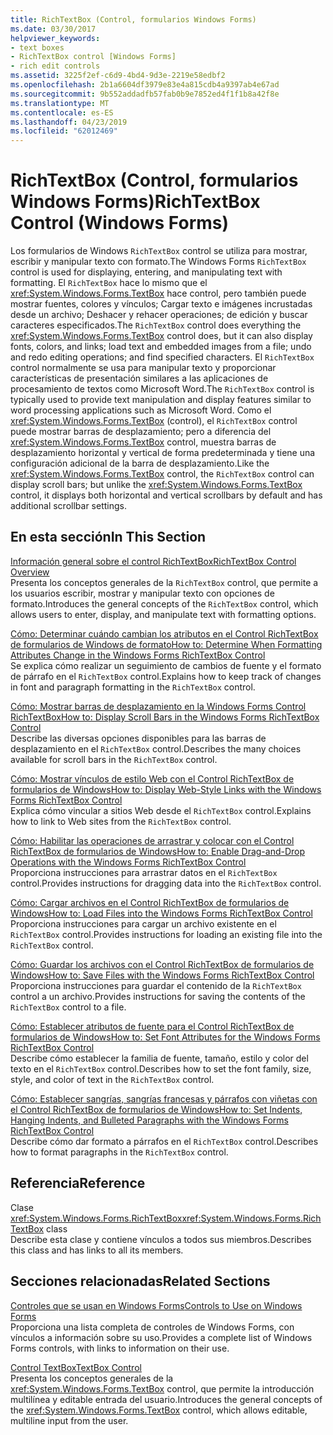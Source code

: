 ```yaml
---
title: RichTextBox (Control, formularios Windows Forms)
ms.date: 03/30/2017
helpviewer_keywords:
- text boxes
- RichTextBox control [Windows Forms]
- rich edit controls
ms.assetid: 3225f2ef-c6d9-4bd4-9d3e-2219e58edbf2
ms.openlocfilehash: 2b1a6604df3979e83e4a815cdb4a9397ab4e67ad
ms.sourcegitcommit: 9b552addadfb57fab0b9e7852ed4f1f1b8a42f8e
ms.translationtype: MT
ms.contentlocale: es-ES
ms.lasthandoff: 04/23/2019
ms.locfileid: "62012469"
---
```

# <a name="richtextbox-control-windows-forms"></a><span data-ttu-id="a1e6e-102">RichTextBox (Control, formularios Windows Forms)</span><span class="sxs-lookup"><span data-stu-id="a1e6e-102">RichTextBox Control (Windows Forms)</span></span>
<span data-ttu-id="a1e6e-103">Los formularios de Windows `RichTextBox` control se utiliza para mostrar, escribir y manipular texto con formato.</span><span class="sxs-lookup"><span data-stu-id="a1e6e-103">The Windows Forms `RichTextBox` control is used for displaying, entering, and manipulating text with formatting.</span></span> <span data-ttu-id="a1e6e-104">El `RichTextBox` hace lo mismo que el <xref:System.Windows.Forms.TextBox> hace control, pero también puede mostrar fuentes, colores y vínculos; Cargar texto e imágenes incrustadas desde un archivo; Deshacer y rehacer operaciones; de edición y buscar caracteres especificados.</span><span class="sxs-lookup"><span data-stu-id="a1e6e-104">The `RichTextBox` control does everything the <xref:System.Windows.Forms.TextBox> control does, but it can also display fonts, colors, and links; load text and embedded images from a file; undo and redo editing operations; and find specified characters.</span></span> <span data-ttu-id="a1e6e-105">El `RichTextBox` control normalmente se usa para manipular texto y proporcionar características de presentación similares a las aplicaciones de procesamiento de textos como Microsoft Word.</span><span class="sxs-lookup"><span data-stu-id="a1e6e-105">The `RichTextBox` control is typically used to provide text manipulation and display features similar to word processing applications such as Microsoft Word.</span></span> <span data-ttu-id="a1e6e-106">Como el <xref:System.Windows.Forms.TextBox> (control), el `RichTextBox` control puede mostrar barras de desplazamiento; pero a diferencia del <xref:System.Windows.Forms.TextBox> control, muestra barras de desplazamiento horizontal y vertical de forma predeterminada y tiene una configuración adicional de la barra de desplazamiento.</span><span class="sxs-lookup"><span data-stu-id="a1e6e-106">Like the <xref:System.Windows.Forms.TextBox> control, the `RichTextBox` control can display scroll bars; but unlike the <xref:System.Windows.Forms.TextBox> control, it displays both horizontal and vertical scrollbars by default and has additional scrollbar settings.</span></span>  
  
## <a name="in-this-section"></a><span data-ttu-id="a1e6e-107">En esta sección</span><span class="sxs-lookup"><span data-stu-id="a1e6e-107">In This Section</span></span>  
 [<span data-ttu-id="a1e6e-108">Información general sobre el control RichTextBox</span><span class="sxs-lookup"><span data-stu-id="a1e6e-108">RichTextBox Control Overview</span></span>](richtextbox-control-overview-windows-forms.md)  
 <span data-ttu-id="a1e6e-109">Presenta los conceptos generales de la `RichTextBox` control, que permite a los usuarios escribir, mostrar y manipular texto con opciones de formato.</span><span class="sxs-lookup"><span data-stu-id="a1e6e-109">Introduces the general concepts of the `RichTextBox` control, which allows users to enter, display, and manipulate text with formatting options.</span></span>  
  
 [<span data-ttu-id="a1e6e-110">Cómo: Determinar cuándo cambian los atributos en el Control RichTextBox de formularios de Windows de formato</span><span class="sxs-lookup"><span data-stu-id="a1e6e-110">How to: Determine When Formatting Attributes Change in the Windows Forms RichTextBox Control</span></span>](determine-when-formatting-attributes-change-wf-richtextbox-control.md)  
 <span data-ttu-id="a1e6e-111">Se explica cómo realizar un seguimiento de cambios de fuente y el formato de párrafo en el `RichTextBox` control.</span><span class="sxs-lookup"><span data-stu-id="a1e6e-111">Explains how to keep track of changes in font and paragraph formatting in the `RichTextBox` control.</span></span>  
  
 [<span data-ttu-id="a1e6e-112">Cómo: Mostrar barras de desplazamiento en la Windows Forms Control RichTextBox</span><span class="sxs-lookup"><span data-stu-id="a1e6e-112">How to: Display Scroll Bars in the Windows Forms RichTextBox Control</span></span>](how-to-display-scroll-bars-in-the-windows-forms-richtextbox-control.md)  
 <span data-ttu-id="a1e6e-113">Describe las diversas opciones disponibles para las barras de desplazamiento en el `RichTextBox` control.</span><span class="sxs-lookup"><span data-stu-id="a1e6e-113">Describes the many choices available for scroll bars in the `RichTextBox` control.</span></span>  
  
 [<span data-ttu-id="a1e6e-114">Cómo: Mostrar vínculos de estilo Web con el Control RichTextBox de formularios de Windows</span><span class="sxs-lookup"><span data-stu-id="a1e6e-114">How to: Display Web-Style Links with the Windows Forms RichTextBox Control</span></span>](how-to-display-web-style-links-with-the-windows-forms-richtextbox-control.md)  
 <span data-ttu-id="a1e6e-115">Explica cómo vincular a sitios Web desde el `RichTextBox` control.</span><span class="sxs-lookup"><span data-stu-id="a1e6e-115">Explains how to link to Web sites from the `RichTextBox` control.</span></span>  
  
 [<span data-ttu-id="a1e6e-116">Cómo: Habilitar las operaciones de arrastrar y colocar con el Control RichTextBox de formularios de Windows</span><span class="sxs-lookup"><span data-stu-id="a1e6e-116">How to: Enable Drag-and-Drop Operations with the Windows Forms RichTextBox Control</span></span>](enable-drag-and-drop-operations-with-wf-richtextbox-control.md)  
 <span data-ttu-id="a1e6e-117">Proporciona instrucciones para arrastrar datos en el `RichTextBox` control.</span><span class="sxs-lookup"><span data-stu-id="a1e6e-117">Provides instructions for dragging data into the `RichTextBox` control.</span></span>  
  
 [<span data-ttu-id="a1e6e-118">Cómo: Cargar archivos en el Control RichTextBox de formularios de Windows</span><span class="sxs-lookup"><span data-stu-id="a1e6e-118">How to: Load Files into the Windows Forms RichTextBox Control</span></span>](how-to-load-files-into-the-windows-forms-richtextbox-control.md)  
 <span data-ttu-id="a1e6e-119">Proporciona instrucciones para cargar un archivo existente en el `RichTextBox` control.</span><span class="sxs-lookup"><span data-stu-id="a1e6e-119">Provides instructions for loading an existing file into the `RichTextBox` control.</span></span>  
  
 [<span data-ttu-id="a1e6e-120">Cómo: Guardar los archivos con el Control RichTextBox de formularios de Windows</span><span class="sxs-lookup"><span data-stu-id="a1e6e-120">How to: Save Files with the Windows Forms RichTextBox Control</span></span>](how-to-save-files-with-the-windows-forms-richtextbox-control.md)  
 <span data-ttu-id="a1e6e-121">Proporciona instrucciones para guardar el contenido de la `RichTextBox` control a un archivo.</span><span class="sxs-lookup"><span data-stu-id="a1e6e-121">Provides instructions for saving the contents of the `RichTextBox` control to a file.</span></span>  
  
 [<span data-ttu-id="a1e6e-122">Cómo: Establecer atributos de fuente para el Control RichTextBox de formularios de Windows</span><span class="sxs-lookup"><span data-stu-id="a1e6e-122">How to: Set Font Attributes for the Windows Forms RichTextBox Control</span></span>](how-to-set-font-attributes-for-the-windows-forms-richtextbox-control.md)  
 <span data-ttu-id="a1e6e-123">Describe cómo establecer la familia de fuente, tamaño, estilo y color del texto en el `RichTextBox` control.</span><span class="sxs-lookup"><span data-stu-id="a1e6e-123">Describes how to set the font family, size, style, and color of text in the `RichTextBox` control.</span></span>  
  
 [<span data-ttu-id="a1e6e-124">Cómo: Establecer sangrías, sangrías francesas y párrafos con viñetas con el Control RichTextBox de formularios de Windows</span><span class="sxs-lookup"><span data-stu-id="a1e6e-124">How to: Set Indents, Hanging Indents, and Bulleted Paragraphs with the Windows Forms RichTextBox Control</span></span>](set-indents-hanging-indents-bulleted-paragraphs-with-wf-richtextbox.md)  
 <span data-ttu-id="a1e6e-125">Describe cómo dar formato a párrafos en el `RichTextBox` control.</span><span class="sxs-lookup"><span data-stu-id="a1e6e-125">Describes how to format paragraphs in the `RichTextBox` control.</span></span>  
  
## <a name="reference"></a><span data-ttu-id="a1e6e-126">Referencia</span><span class="sxs-lookup"><span data-stu-id="a1e6e-126">Reference</span></span>  
 <span data-ttu-id="a1e6e-127">Clase <xref:System.Windows.Forms.RichTextBox></span><span class="sxs-lookup"><span data-stu-id="a1e6e-127"><xref:System.Windows.Forms.RichTextBox> class</span></span>  
 <span data-ttu-id="a1e6e-128">Describe esta clase y contiene vínculos a todos sus miembros.</span><span class="sxs-lookup"><span data-stu-id="a1e6e-128">Describes this class and has links to all its members.</span></span>  
  
## <a name="related-sections"></a><span data-ttu-id="a1e6e-129">Secciones relacionadas</span><span class="sxs-lookup"><span data-stu-id="a1e6e-129">Related Sections</span></span>  
 [<span data-ttu-id="a1e6e-130">Controles que se usan en Windows Forms</span><span class="sxs-lookup"><span data-stu-id="a1e6e-130">Controls to Use on Windows Forms</span></span>](controls-to-use-on-windows-forms.md)  
 <span data-ttu-id="a1e6e-131">Proporciona una lista completa de controles de Windows Forms, con vínculos a información sobre su uso.</span><span class="sxs-lookup"><span data-stu-id="a1e6e-131">Provides a complete list of Windows Forms controls, with links to information on their use.</span></span>  
  
 [<span data-ttu-id="a1e6e-132">Control TextBox</span><span class="sxs-lookup"><span data-stu-id="a1e6e-132">TextBox Control</span></span>](textbox-control-windows-forms.md)  
 <span data-ttu-id="a1e6e-133">Presenta los conceptos generales de la <xref:System.Windows.Forms.TextBox> control, que permite la introducción multilínea y editable entrada del usuario.</span><span class="sxs-lookup"><span data-stu-id="a1e6e-133">Introduces the general concepts of the <xref:System.Windows.Forms.TextBox> control, which allows editable, multiline input from the user.</span></span>
